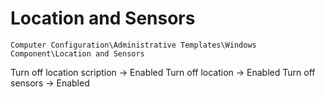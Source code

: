 # Location and Sensors

`Computer Configuration\Administrative Templates\Windows Component\Location and Sensors`

Turn off location scription -> Enabled
Turn off location -> Enabled
Turn off sensors -> Enabled